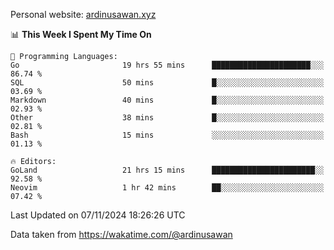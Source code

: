 Personal website: [ardinusawan.xyz](https://ardinusawan.xyz)

<!--START_SECTION:waka-->
📊 **This Week I Spent My Time On** 

```text
💬 Programming Languages: 
Go                       19 hrs 55 mins      ██████████████████████░░░   86.74 % 
SQL                      50 mins             █░░░░░░░░░░░░░░░░░░░░░░░░   03.69 % 
Markdown                 40 mins             █░░░░░░░░░░░░░░░░░░░░░░░░   02.93 % 
Other                    38 mins             █░░░░░░░░░░░░░░░░░░░░░░░░   02.81 % 
Bash                     15 mins             ░░░░░░░░░░░░░░░░░░░░░░░░░   01.13 % 

🔥 Editors: 
GoLand                   21 hrs 15 mins      ███████████████████████░░   92.58 % 
Neovim                   1 hr 42 mins        ██░░░░░░░░░░░░░░░░░░░░░░░   07.42 % 
```


 Last Updated on 07/11/2024 18:26:26 UTC
<!--END_SECTION:waka-->
Data taken from https://wakatime.com/@ardinusawan
